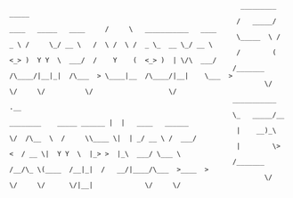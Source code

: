 














															  _________                          _____                        
															 /   _____/ ____   _____   ____     /     \   ___________   ____  
															 \_____  \ /  _ \ /     \_/ __ \   /  \ /  \ /  _ \_  __ \_/ __ \ 
															 /        (  <_> )  Y Y  \  ___/  /    Y    (  <_> )  | \/\  ___/ 
															/_______  /\____/|__|_|  /\___  > \____|__  /\____/|__|    \___  >
																	\/             \/     \/          \/                   \/ 
															___________                             .__                       
															\_   _____/__  ________    _____ ______ |  |   ____   ______      
															 |    __)_\  \/  /\__  \  /     \\____ \|  | _/ __ \ /  ___/      
															 |        \>    <  / __ \|  Y Y  \  |_> >  |_\  ___/ \___ \       
															/_______  /__/\_ \(____  /__|_|  /   __/|____/\___  >____  >      
																	\/      \/     \/      \/|__|             \/     \/       










